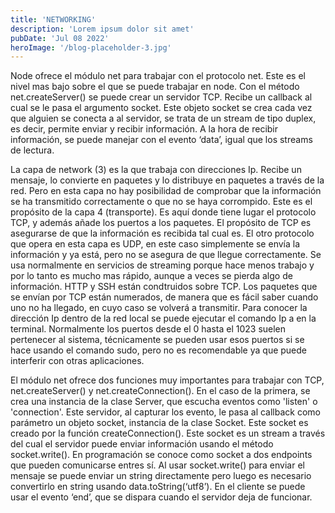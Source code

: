```yaml
---
title: 'NETWORKING'
description: 'Lorem ipsum dolor sit amet'
pubDate: 'Jul 08 2022'
heroImage: '/blog-placeholder-3.jpg'
---
```




Node ofrece el módulo net para trabajar con el protocolo net. Este es el nivel mas bajo sobre el que se puede trabajar en node. Con el método net.createServer() se puede crear un servidor TCP. Recibe un callback al cual se le pasa el argumento socket. Este objeto socket se crea cada vez que alguien se conecta a al servidor, se trata de un stream de tipo duplex, es decir, permite enviar y recibir información. A la hora de recibir información, se puede manejar con el evento ‘data’, igual que los streams de lectura.

La capa de network (3) es la que trabaja con direcciones Ip. Recibe un mensaje, lo convierte en paquetes y lo distribuye en paquetes a través de la red. Pero en esta capa no hay posibilidad de comprobar que la información se ha transmitido correctamente o que no se haya corrompido. Este es el propósito de la capa 4 (transporte). Es aquí donde tiene lugar el protocolo TCP, y además añade los puertos a los paquetes. El propósito de TCP es asegurarse de que la información es recibida tal cual es. El otro protocolo que opera en esta capa es UDP, en este caso simplemente se envía la información y ya está, pero no se asegura de que llegue correctamente. Se usa normalmente en servicios de streaming porque hace menos trabajo y por lo tanto es mucho mas rápido, aunque a veces se pierda algo de información. HTTP y SSH están condtruidos sobre TCP. Los paquetes que se envían por TCP están numerados, de manera que es fácil saber cuando uno no ha llegado, en cuyo caso se volverá a transmitir. Para conocer la dirección Ip dentro de la red local se puede ejecutar el comando Ip a en la terminal. Normalmente los puertos desde el 0 hasta el 1023 suelen pertenecer al sistema, técnicamente se pueden usar esos puertos si se hace usando el comando sudo, pero no es recomendable ya que puede interferir con otras aplicaciones.

El módulo net ofrece dos funciones muy importantes para trabajar con TCP, net.createServer() y net.createConnection(). En el caso de la primera, se crea una instancia de la clase Server, que escucha eventos como 'listen' o 'connection'. Este servidor, al capturar los evento, le pasa al callback como parámetro un objeto socket, instancia de la clase Socket. Este socket es creado por la función createConnection(). Este socket es un stream a través del cual el servidor puede enviar información usando el método socket.write(). En programación se conoce como socket a dos endpoints que pueden comunicarse entres sí. Al usar socket.write() para enviar el mensaje se puede enviar un string directamente pero luego es necesario convertirlo en string usando data.toString(‘utf8’). En el cliente se puede usar el evento ‘end’, que se dispara cuando el servidor deja de funcionar.